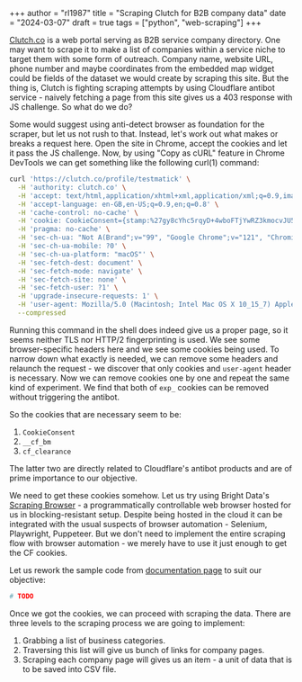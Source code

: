 +++
author = "rl1987"
title = "Scraping Clutch for B2B company data"
date = "2024-03-07"
draft = true
tags = ["python", "web-scraping"]
+++

[Clutch.co](https://clutch.co/) is a web portal serving as B2B service company
directory. One may want to scrape it to make a list of companies within a
service niche to target them with some form of outreach. Company name, website 
URL, phone number and maybe coordinates from the embedded map widget could
be fields of the dataset we would create by scraping this site. But the thing is, 
Clutch is fighting scraping attempts by using Cloudflare antibot service - 
naively fetching a page from this site gives us a 403 response with JS challenge.
So what do we do?

Some would suggest using anti-detect browser as foundation for the scraper, but 
let us not rush to that. Instead, let's work out what makes or breaks a request 
here. Open the site in Chrome, accept the cookies and let it pass the JS challenge. 
Now, by using "Copy as cURL" feature in Chrome DevTools we can get something like 
the following curl(1) command:

```bash
curl 'https://clutch.co/profile/testmatick' \
  -H 'authority: clutch.co' \
  -H 'accept: text/html,application/xhtml+xml,application/xml;q=0.9,image/avif,image/webp,image/apng,*/*;q=0.8,application/signed-exchange;v=b3;q=0.7' \
  -H 'accept-language: en-GB,en-US;q=0.9,en;q=0.8' \
  -H 'cache-control: no-cache' \
  -H 'cookie: CookieConsent={stamp:%27gy8cYhc5rqyD+4wboFTjYwRZ3kmocvJU5dWpISe25EAYM1scKDNvWg==%27%2Cnecessary:true%2Cpreferences:false%2Cstatistics:false%2Cmarketing:false%2Cmethod:%27explicit%27%2Cver:1%2Cutc:1695021963851%2Cregion:%27lt%27}; exp_new-ab-test_attribute=1; exp_primary-cta-ab-test_attribute=old-main-CTA; __cf_bm=1Fxjs7RHjDX7mJRgzYLLodoV34MLcm0wFywRiYuqI0A-1708179657-1.0-ARy825yNViMh5Y/1qk+ul7/3KcNwb3kyyLNo+euY/dSC3f0123QWFZicuEcWZHDvEI0PFFzGb2A3IH++XuIto7c=; cf_clearance=2vwV27CEWNrT84e_nLo96kgOoihjSA2iBGBHBJvehAs-1708179658-1.0-AUS2KK3KRx6wX63hAVmC5YVDwczAz6d90pitbdBM6BIixlgYM/x1QaBMkzbT34dS2Trav72zccQ/zlvmoyicerE=' \
  -H 'pragma: no-cache' \
  -H 'sec-ch-ua: "Not A(Brand";v="99", "Google Chrome";v="121", "Chromium";v="121"' \
  -H 'sec-ch-ua-mobile: ?0' \
  -H 'sec-ch-ua-platform: "macOS"' \
  -H 'sec-fetch-dest: document' \
  -H 'sec-fetch-mode: navigate' \
  -H 'sec-fetch-site: none' \
  -H 'sec-fetch-user: ?1' \
  -H 'upgrade-insecure-requests: 1' \
  -H 'user-agent: Mozilla/5.0 (Macintosh; Intel Mac OS X 10_15_7) AppleWebKit/537.36 (KHTML, like Gecko) Chrome/121.0.0.0 Safari/537.36' \
  --compressed
```

Running this command in the shell does indeed give us a proper page, so it
seems neither TLS nor HTTP/2 fingerprinting is used. We see some browser-specific
headers here and we see some cookies being used. To narrow down what exactly is 
needed, we can remove some headers and relaunch the request - we discover that
only cookies and `user-agent` header is necessary. Now we can remove cookies one
by one and repeat the same kind of experiment. We find that both of `exp_` 
cookies can be removed without triggering the antibot.

So the cookies that are necessary seem to be:

1. `CookieConsent`
2. `__cf_bm`
3. `cf_clearance`

The latter two are directly related to Cloudflare's antibot products and are 
of prime importance to our objective.

We need to get these cookies somehow. Let us try using Bright Data's
[Scraping Browser](https://help.brightdata.com/hc/en-us/sections/13350440041873-Scraping-Browser) - 
a programmatically controllable web browser hosted for us in blocking-resistant
setup. Despite being hosted in the cloud it can be integrated with the usual
suspects of browser automation - Selenium, Playwright, Puppeteer. But we don't
need to implement the entire scraping flow with browser automation - we merely
have to use it just enough to get the CF cookies.

Let us rework the sample code from [documentation page](https://docs.brightdata.com/scraping-automation/scraping-browser/configuration)
to suit our objective:

```python
# TODO
```

Once we got the cookies, we can proceed with scraping the data. There are three
levels to the scraping process we are going to implement:

1. Grabbing a list of business categories.
2. Traversing this list will give us bunch of links for company pages.
3. Scraping each company page will gives us an item - a unit of data that is
to be saved into CSV file.


